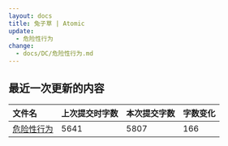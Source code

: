 ```yaml
---
layout: docs
title: 兔子草 | Atomic
update: 
  - 危险性行为
change:
  - docs/DC/危险性行为.md
---
```


## 最近一次更新的内容

|文件名|上次提交时字数|本次提交字数|字数变化|
|:-|:-|:-|:-|
|[危险性行为](DC/危险性行为.md)|5641|5807|166|
